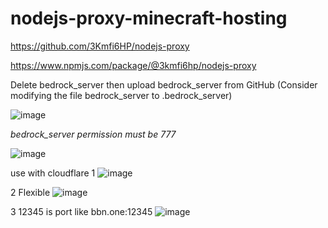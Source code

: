 # nodejs-proxy-minecraft-hosting

<https://github.com/3Kmfi6HP/nodejs-proxy>

<https://www.npmjs.com/package/@3kmfi6hp/nodejs-proxy>

Delete bedrock_server then upload bedrock_server from GitHub
(Consider modifying the file bedrock_server to .bedrock_server)

![image](https://github.com/3Kmfi6HP/nodejs-proxy-minecraft-hosting/assets/58669916/d7312dc8-61f8-4846-85de-358e3306ae84)

*bedrock_server permission must be 777*

![image](https://github.com/3Kmfi6HP/nodejs-proxy-minecraft-hosting/assets/58669916/8b41ca1e-1588-4f4b-922e-2271cbca0d06)


use with cloudflare
1
![image](https://github.com/3Kmfi6HP/nodejs-proxy-minecraft-hosting/assets/58669916/6afa9b1a-5b7b-451d-a0a3-d452f08aa3cc)

2 Flexible
![image](https://github.com/3Kmfi6HP/nodejs-proxy-minecraft-hosting/assets/58669916/860de0b8-2625-4537-a771-967437bcc0d9)

3
12345 is port like bbn.one:12345 
![image](https://github.com/3Kmfi6HP/nodejs-proxy-minecraft-hosting/assets/58669916/9bd6c987-cd19-4593-a2df-3379c6d1c629)
